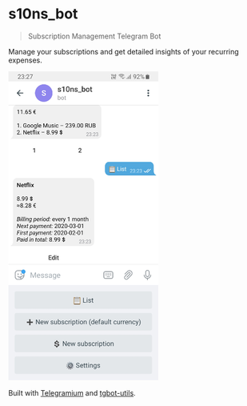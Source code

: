 # s10ns_bot
> Subscription Management Telegram Bot

Manage your subscriptions and get detailed insights of your recurring expenses.

![](screenshot.png)

Built with [Telegramium](https://github.com/apimorphism/telegramium) and [tgbot-utils](https://github.com/johnspade/tgbot-utils).
